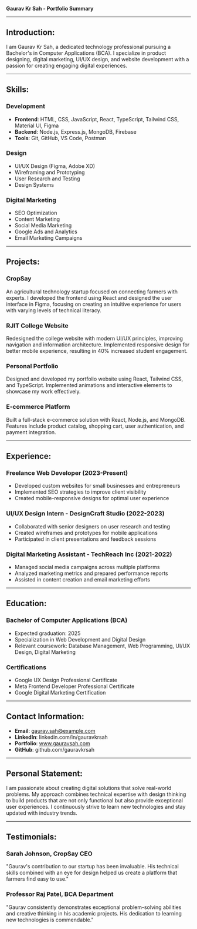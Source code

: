 **Gaurav Kr Sah - Portfolio Summary**

---

## Introduction:

I am Gaurav Kr Sah, a dedicated technology professional pursuing a Bachelor's in Computer Applications (BCA). I specialize in product designing, digital marketing, UI/UX design, and website development with a passion for creating engaging digital experiences.

---

## Skills:

### Development
- **Frontend**: HTML, CSS, JavaScript, React, TypeScript, Tailwind CSS, Material UI, Figma
- **Backend**: Node.js, Express.js, MongoDB, Firebase
- **Tools**: Git, GitHub, VS Code, Postman

### Design
- UI/UX Design (Figma, Adobe XD)
- Wireframing and Prototyping
- User Research and Testing
- Design Systems

### Digital Marketing
- SEO Optimization
- Content Marketing
- Social Media Marketing
- Google Ads and Analytics
- Email Marketing Campaigns

---

## Projects:

### CropSay
An agricultural technology startup focused on connecting farmers with experts. I developed the frontend using React and designed the user interface in Figma, focusing on creating an intuitive experience for users with varying levels of technical literacy.

### RJIT College Website
Redesigned the college website with modern UI/UX principles, improving navigation and information architecture. Implemented responsive design for better mobile experience, resulting in 40% increased student engagement.

### Personal Portfolio
Designed and developed my portfolio website using React, Tailwind CSS, and TypeScript. Implemented animations and interactive elements to showcase my work effectively.

### E-commerce Platform
Built a full-stack e-commerce solution with React, Node.js, and MongoDB. Features include product catalog, shopping cart, user authentication, and payment integration.

---

## Experience:

### Freelance Web Developer (2023-Present)
- Developed custom websites for small businesses and entrepreneurs
- Implemented SEO strategies to improve client visibility
- Created mobile-responsive designs for optimal user experience

### UI/UX Design Intern - DesignCraft Studio (2022-2023)
- Collaborated with senior designers on user research and testing
- Created wireframes and prototypes for mobile applications
- Participated in client presentations and feedback sessions

### Digital Marketing Assistant - TechReach Inc (2021-2022)
- Managed social media campaigns across multiple platforms
- Analyzed marketing metrics and prepared performance reports
- Assisted in content creation and email marketing efforts

---

## Education:

### Bachelor of Computer Applications (BCA)
- Expected graduation: 2025
- Specialization in Web Development and Digital Design
- Relevant coursework: Database Management, Web Programming, UI/UX Design, Digital Marketing

### Certifications
- Google UX Design Professional Certificate
- Meta Frontend Developer Professional Certificate
- Google Digital Marketing Certification

---

## Contact Information:

- **Email**: gaurav.sah@example.com
- **LinkedIn**: linkedin.com/in/gauravkrsah
- **Portfolio**: www.gauravsah.com
- **GitHub**: github.com/gauravkrsah

---

## Personal Statement:

I am passionate about creating digital solutions that solve real-world problems. My approach combines technical expertise with design thinking to build products that are not only functional but also provide exceptional user experiences. I continuously strive to learn new technologies and stay updated with industry trends.

---

## Testimonials:

### Sarah Johnson, CropSay CEO
"Gaurav's contribution to our startup has been invaluable. His technical skills combined with an eye for design helped us create a platform that farmers find easy to use."

### Professor Raj Patel, BCA Department
"Gaurav consistently demonstrates exceptional problem-solving abilities and creative thinking in his academic projects. His dedication to learning new technologies is commendable."
